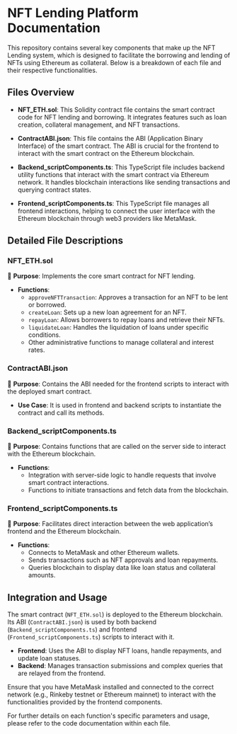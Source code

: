 # NFT Lending Platform Documentation

This repository contains several key components that make up the NFT Lending system, which is designed to facilitate the borrowing and lending of NFTs using Ethereum as collateral. Below is a breakdown of each file and their respective functionalities.

## Files Overview

- **NFT_ETH.sol**: This Solidity contract file contains the smart contract code for NFT lending and borrowing. It integrates features such as loan creation, collateral management, and NFT transactions.

- **ContractABI.json**: This file contains the ABI (Application Binary Interface) of the smart contract. The ABI is crucial for the frontend to interact with the smart contract on the Ethereum blockchain.

- **Backend_scriptComponents.ts**: This TypeScript file includes backend utility functions that interact with the smart contract via Ethereum network. It handles blockchain interactions like sending transactions and querying contract states.

- **Frontend_scriptComponents.ts**: This TypeScript file manages all frontend interactions, helping to connect the user interface with the Ethereum blockchain through web3 providers like MetaMask.

## Detailed File Descriptions

### NFT_ETH.sol
📄 **Purpose**: Implements the core smart contract for NFT lending.
- **Functions**:
  - `approveNFTTransaction`: Approves a transaction for an NFT to be lent or borrowed.
  - `createLoan`: Sets up a new loan agreement for an NFT.
  - `repayLoan`: Allows borrowers to repay loans and retrieve their NFTs.
  - `liquidateLoan`: Handles the liquidation of loans under specific conditions.
  - Other administrative functions to manage collateral and interest rates.

### ContractABI.json
📄 **Purpose**: Contains the ABI needed for the frontend scripts to interact with the deployed smart contract.
- **Use Case**: It is used in frontend and backend scripts to instantiate the contract and call its methods.

### Backend_scriptComponents.ts
📄 **Purpose**: Contains functions that are called on the server side to interact with the Ethereum blockchain.
- **Functions**:
  - Integration with server-side logic to handle requests that involve smart contract interactions.
  - Functions to initiate transactions and fetch data from the blockchain.

### Frontend_scriptComponents.ts
📄 **Purpose**: Facilitates direct interaction between the web application’s frontend and the Ethereum blockchain.
- **Functions**:
  - Connects to MetaMask and other Ethereum wallets.
  - Sends transactions such as NFT approvals and loan repayments.
  - Queries blockchain to display data like loan status and collateral amounts.

## Integration and Usage
The smart contract (`NFT_ETH.sol`) is deployed to the Ethereum blockchain. Its ABI (`ContractABI.json`) is used by both backend (`Backend_scriptComponents.ts`) and frontend (`Frontend_scriptComponents.ts`) scripts to interact with it.

- **Frontend**: Uses the ABI to display NFT loans, handle repayments, and update loan statuses.
- **Backend**: Manages transaction submissions and complex queries that are relayed from the frontend.

Ensure that you have MetaMask installed and connected to the correct network (e.g., Rinkeby testnet or Ethereum mainnet) to interact with the functionalities provided by the frontend components.

For further details on each function's specific parameters and usage, please refer to the code documentation within each file.
